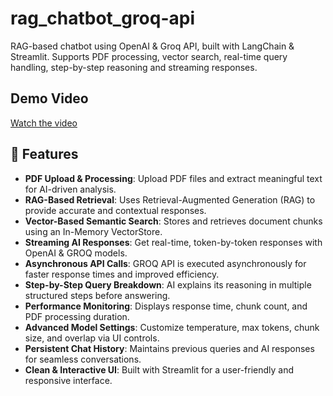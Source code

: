 # rag_chatbot_groq-api
RAG-based chatbot using OpenAI &amp; Groq API, built with LangChain &amp; Streamlit. Supports PDF processing, vector search, real-time query handling, step-by-step reasoning and streaming responses.
## Demo Video
[Watch the video](https://drive.google.com/file/d/1lx8npUI1FD-rJvMY75pel7lR3oZ_d7cd/view)
## 🚀 Features  

- **PDF Upload & Processing**: Upload PDF files and extract meaningful text for AI-driven analysis.  
- **RAG-Based Retrieval**: Uses Retrieval-Augmented Generation (RAG) to provide accurate and contextual responses.  
- **Vector-Based Semantic Search**: Stores and retrieves document chunks using an In-Memory VectorStore.  
- **Streaming AI Responses**: Get real-time, token-by-token responses with OpenAI & GROQ models.
- **Asynchronous API Calls**: GROQ API is executed asynchronously for faster response times and improved efficiency.
- **Step-by-Step Query Breakdown**: AI explains its reasoning in multiple structured steps before answering.  
- **Performance Monitoring**: Displays response time, chunk count, and PDF processing duration.  
- **Advanced Model Settings**: Customize temperature, max tokens, chunk size, and overlap via UI controls.  
- **Persistent Chat History**: Maintains previous queries and AI responses for seamless conversations.  
- **Clean & Interactive UI**: Built with Streamlit for a user-friendly and responsive interface.  
